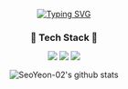 <div align="center">

[![Typing SVG](https://readme-typing-svg.herokuapp.com?font=Oleo+Script&color=808080&size=35&center=true&vCenter=true&width=404&height=53&lines=%E3%80%80%E3%80%80Welcome%2C+SY's+GitHub+Profile+%E3%80%80%E3%80%80)](https://git.io/typing-svg)
  
  </div>

<h3 align="center" style="margin-bottom: 10px;">🧡 Tech Stack 🧡</h3>
<p align="center">
  <img src="https://img.shields.io/badge/C-F09820?style=for-the-badge&logo=C&logoColor=white">
  <img src="https://img.shields.io/badge/opencv-5C3EE8?style=for-the-badge&logo=OpenCV&logoColor=white">
  <img src="https://img.shields.io/badge/Python-3776AB?style=for-the-badge&logo=Python&logoColor=white">
  
  
  
<div align="center">
  
  
  
![SeoYeon-02's github stats](https://github-readme-stats.vercel.app/api?username=SeoYeon-02&show_icons=true)
  </div>
